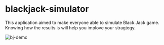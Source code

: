 # blackjack-simulator

This application aimed to make everyone able to simulate Black Jack game.
Knowing how the results is will help you implove your stragtegy.

<img src="/AtsukiImamura/blackjack-simulator/raw/images/images/demo.png" alt="bj-demo" />
